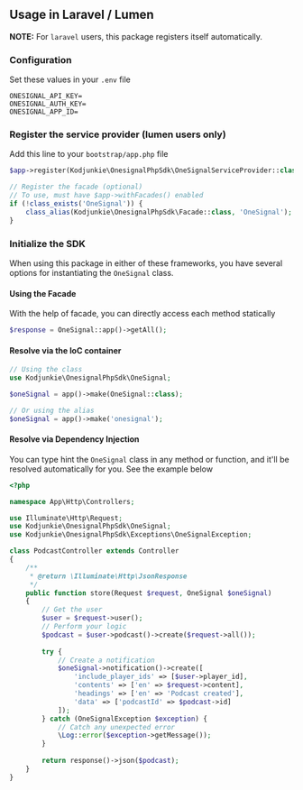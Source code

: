 ## Usage in Laravel / Lumen

**NOTE:** For `laravel` users, this package registers itself automatically.

### Configuration

Set these values in your `.env` file

```dotenv
ONESIGNAL_API_KEY=
ONESIGNAL_AUTH_KEY=
ONESIGNAL_APP_ID=
```

### Register the service provider (lumen users only)

Add this line to your `bootstrap/app.php` file

```php
$app->register(Kodjunkie\OnesignalPhpSdk\OneSignalServiceProvider::class);

// Register the facade (optional)
// To use, must have $app->withFacades() enabled
if (!class_exists('OneSignal')) {
    class_alias(Kodjunkie\OnesignalPhpSdk\Facade::class, 'OneSignal');
}
```

### Initialize the SDK

When using this package in either of these frameworks, you have several options for instantiating the `OneSignal` class.

#### Using the Facade

With the help of facade, you can directly access each method statically

```php
$response = OneSignal::app()->getAll();
```

#### Resolve via the IoC container

```php
// Using the class
use Kodjunkie\OnesignalPhpSdk\OneSignal;

$oneSignal = app()->make(OneSignal::class);

// Or using the alias
$oneSignal = app()->make('onesignal');
```

#### Resolve via Dependency Injection

You can type hint the `OneSignal` class in any method or function, and it'll be resolved automatically for you. See the
example below

```php
<?php

namespace App\Http\Controllers;

use Illuminate\Http\Request;
use Kodjunkie\OnesignalPhpSdk\OneSignal;
use Kodjunkie\OnesignalPhpSdk\Exceptions\OneSignalException;

class PodcastController extends Controller
{
    /**
     * @return \Illuminate\Http\JsonResponse
     */
    public function store(Request $request, OneSignal $oneSignal)
    {
        // Get the user
        $user = $request->user();
        // Perform your logic
        $podcast = $user->podcast()->create($request->all());
        
        try {
            // Create a notification
            $oneSignal->notification()->create([
                'include_player_ids' => [$user->player_id],
                'contents' => ['en' => $request->content],
                'headings' => ['en' => 'Podcast created'],
                'data' => ['podcastId' => $podcast->id]
            ]);
        } catch (OneSignalException $exception) {
            // Catch any unexpected error
            \Log::error($exception->getMessage());
        }
        
        return response()->json($podcast);
    }
}

```

